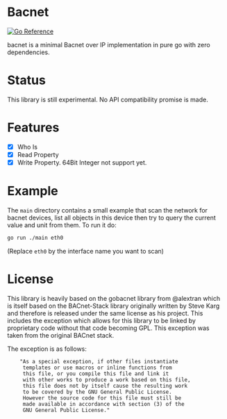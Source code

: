 # Bacnet
[![Go Reference](https://pkg.go.dev/badge/github.com/REQUEA/bacnet.svg)](https://pkg.go.dev/github.com/REQUEA/bacnet)

bacnet is a minimal Bacnet over IP implementation in pure go with zero dependencies. 

# Status 
This library is still experimental. No API compatibility promise is made. 

# Features
- [x] Who Is
- [x] Read Property
- [x] Write Property. 64Bit Integer not support yet.

# Example

The `main` directory contains a small example that scan the network
for bacnet devices, list all objects in this device then try to query
the current value and unit from them. To run it do:
```sh
go run ./main eth0
```
(Replace `eth0` by the interface name you want to scan)


# License
This library is heavily based on the gobacnet library from @alextran
which is itself based on the BACnet-Stack library originally written
by Steve Karg and therefore is released under the same license as his
project.  This includes the exception which allows for this library to
be linked by proprietary code without that code becoming GPL. This
exception was taken from the original BACnet stack. 

The exception is as follows:
```
    "As a special exception, if other files instantiate
     templates or use macros or inline functions from
     this file, or you compile this file and link it
     with other works to produce a work based on this file,
     this file does not by itself cause the resulting work
     to be covered by the GNU General Public License.
     However the source code for this file must still be
     made available in accordance with section (3) of the
     GNU General Public License."
```
